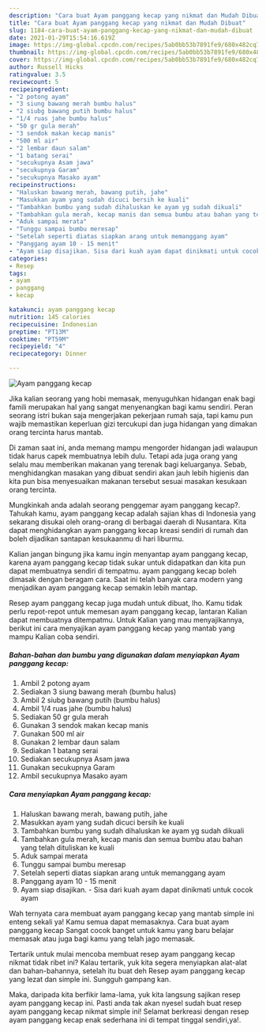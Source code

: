 ```yaml
---
description: "Cara buat Ayam panggang kecap yang nikmat dan Mudah Dibuat"
title: "Cara buat Ayam panggang kecap yang nikmat dan Mudah Dibuat"
slug: 1184-cara-buat-ayam-panggang-kecap-yang-nikmat-dan-mudah-dibuat
date: 2021-01-29T15:54:16.619Z
image: https://img-global.cpcdn.com/recipes/5ab0bb53b7891fe9/680x482cq70/ayam-panggang-kecap-foto-resep-utama.jpg
thumbnail: https://img-global.cpcdn.com/recipes/5ab0bb53b7891fe9/680x482cq70/ayam-panggang-kecap-foto-resep-utama.jpg
cover: https://img-global.cpcdn.com/recipes/5ab0bb53b7891fe9/680x482cq70/ayam-panggang-kecap-foto-resep-utama.jpg
author: Russell Hicks
ratingvalue: 3.5
reviewcount: 5
recipeingredient:
- "2 potong ayam"
- "3 siung bawang merah bumbu halus"
- "2 siubg bawang putih bumbu halus"
- "1/4 ruas jahe bumbu halus"
- "50 gr gula merah"
- "3 sendok makan kecap manis"
- "500 ml air"
- "2 lembar daun salam"
- "1 batang serai"
- "secukupnya Asam jawa"
- "secukupnya Garam"
- "secukupnya Masako ayam"
recipeinstructions:
- "Haluskan bawang merah, bawang putih, jahe"
- "Masukkan ayam yang sudah dicuci bersih ke kuali"
- "Tambahkan bumbu yang sudah dihaluskan ke ayam yg sudah dikuali"
- "Tambahkan gula merah, kecap manis dan semua bumbu atau bahan yang telah dituliskan ke kuali"
- "Aduk sampai merata"
- "Tunggu sampai bumbu meresap"
- "Setelah seperti diatas siapkan arang untuk memanggang ayam"
- "Panggang ayam 10 - 15 menit"
- "Ayam siap disajikan. Sisa dari kuah ayam dapat dinikmati untuk cocok ayam"
categories:
- Resep
tags:
- ayam
- panggang
- kecap

katakunci: ayam panggang kecap 
nutrition: 145 calories
recipecuisine: Indonesian
preptime: "PT13M"
cooktime: "PT59M"
recipeyield: "4"
recipecategory: Dinner

---
```



![Ayam panggang kecap](https://img-global.cpcdn.com/recipes/5ab0bb53b7891fe9/680x482cq70/ayam-panggang-kecap-foto-resep-utama.jpg)

Jika kalian seorang yang hobi memasak, menyuguhkan hidangan enak bagi famili merupakan hal yang sangat menyenangkan bagi kamu sendiri. Peran seorang istri bukan saja mengerjakan pekerjaan rumah saja, tapi kamu pun wajib memastikan keperluan gizi tercukupi dan juga hidangan yang dimakan orang tercinta harus mantab.

Di zaman  saat ini, anda memang mampu mengorder hidangan jadi walaupun tidak harus capek membuatnya lebih dulu. Tetapi ada juga orang yang selalu mau memberikan makanan yang terenak bagi keluarganya. Sebab, menghidangkan masakan yang dibuat sendiri akan jauh lebih higienis dan kita pun bisa menyesuaikan makanan tersebut sesuai masakan kesukaan orang tercinta. 



Mungkinkah anda adalah seorang penggemar ayam panggang kecap?. Tahukah kamu, ayam panggang kecap adalah sajian khas di Indonesia yang sekarang disukai oleh orang-orang di berbagai daerah di Nusantara. Kita dapat menghidangkan ayam panggang kecap kreasi sendiri di rumah dan boleh dijadikan santapan kesukaanmu di hari liburmu.

Kalian jangan bingung jika kamu ingin menyantap ayam panggang kecap, karena ayam panggang kecap tidak sukar untuk didapatkan dan kita pun dapat membuatnya sendiri di tempatmu. ayam panggang kecap boleh dimasak dengan beragam cara. Saat ini telah banyak cara modern yang menjadikan ayam panggang kecap semakin lebih mantap.

Resep ayam panggang kecap juga mudah untuk dibuat, lho. Kamu tidak perlu repot-repot untuk memesan ayam panggang kecap, lantaran Kalian dapat membuatnya ditempatmu. Untuk Kalian yang mau menyajikannya, berikut ini cara menyajikan ayam panggang kecap yang mantab yang mampu Kalian coba sendiri.

<!--inarticleads1-->

##### Bahan-bahan dan bumbu yang digunakan dalam menyiapkan Ayam panggang kecap:

1. Ambil 2 potong ayam
1. Sediakan 3 siung bawang merah (bumbu halus)
1. Ambil 2 siubg bawang putih (bumbu halus)
1. Ambil 1/4 ruas jahe (bumbu halus)
1. Sediakan 50 gr gula merah
1. Gunakan 3 sendok makan kecap manis
1. Gunakan 500 ml air
1. Gunakan 2 lembar daun salam
1. Sediakan 1 batang serai
1. Sediakan secukupnya Asam jawa
1. Gunakan secukupnya Garam
1. Ambil secukupnya Masako ayam




<!--inarticleads2-->

##### Cara menyiapkan Ayam panggang kecap:

1. Haluskan bawang merah, bawang putih, jahe
1. Masukkan ayam yang sudah dicuci bersih ke kuali
1. Tambahkan bumbu yang sudah dihaluskan ke ayam yg sudah dikuali
1. Tambahkan gula merah, kecap manis dan semua bumbu atau bahan yang telah dituliskan ke kuali
1. Aduk sampai merata
1. Tunggu sampai bumbu meresap
1. Setelah seperti diatas siapkan arang untuk memanggang ayam
1. Panggang ayam 10 - 15 menit
1. Ayam siap disajikan. - Sisa dari kuah ayam dapat dinikmati untuk cocok ayam




Wah ternyata cara membuat ayam panggang kecap yang mantab simple ini enteng sekali ya! Kamu semua dapat memasaknya. Cara buat ayam panggang kecap Sangat cocok banget untuk kamu yang baru belajar memasak atau juga bagi kamu yang telah jago memasak.

Tertarik untuk mulai mencoba membuat resep ayam panggang kecap nikmat tidak ribet ini? Kalau tertarik, yuk kita segera menyiapkan alat-alat dan bahan-bahannya, setelah itu buat deh Resep ayam panggang kecap yang lezat dan simple ini. Sungguh gampang kan. 

Maka, daripada kita berfikir lama-lama, yuk kita langsung sajikan resep ayam panggang kecap ini. Pasti anda tak akan nyesel sudah buat resep ayam panggang kecap nikmat simple ini! Selamat berkreasi dengan resep ayam panggang kecap enak sederhana ini di tempat tinggal sendiri,ya!.

